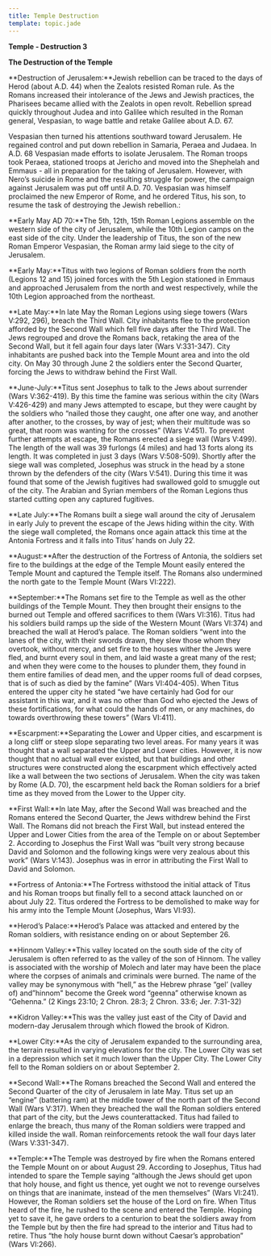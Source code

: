 ```yaml
---
title: Temple Destruction
template: topic.jade
---
```



**Temple - Destruction 3**

**The Destruction of the Temple**

**Destruction of Jerusalem:**Jewish rebellion can be traced to the days
of Herod (about A.D. 44) when the Zealots resisted Roman rule. As the
Romans increased their intolerance of the Jews and Jewish practices, the
Pharisees became allied with the Zealots in open revolt. Rebellion
spread quickly throughout Judea and into Galilee which resulted in the
Roman general, Vespasian, to wage battle and retake Galilee about A.D.
67.

Vespasian then turned his attentions southward toward Jerusalem. He
regained control and put down rebellion in Samaria, Peraea and Judaea.
In A.D. 68 Vespasian made efforts to isolate Jerusalem. The Roman troops
took Peraea, stationed troops at Jericho and moved into the Shephelah
and Emmaus - all in preparation for the taking of Jerusalem. However,
with Nero’s suicide in Rome and the resulting struggle for power, the
campaign against Jerusalem was put off until A.D. 70. Vespasian was
himself proclaimed the new Emperor of Rome, and he ordered Titus, his
son, to resume the task of destroying the Jewish rebellion.:

**Early May AD 70:**The 5th, 12th, 15th Roman Legions assemble on the
western side of the city of Jerusalem, while the 10th Legion camps on
the east side of the city. Under the leadership of Titus, the son of the
new Roman Emperor Vespasian, the Roman army laid siege to the city of
Jerusalem.

**Early May:**Titus with two legions of Roman soldiers from the north
(Legions 12 and 15) joined forces with the 5th Legion stationed in
Emmaus and approached Jerusalem from the north and west respectively,
while the 10th Legion approached from the northeast.

**Late May:**In late May the Roman Legions using siege towers (Wars
V:292, 296), breach the Third Wall. City inhabitants flee to the
protection afforded by the Second Wall which fell five days after the
Third Wall. The Jews regrouped and drove the Romans back, retaking the
area of the Second Wall, but it fell again four days later (Wars
V:331-347). City inhabitants are pushed back into the Temple Mount area
and into the old city. On May 30 through June 2 the soldiers enter the
Second Quarter, forcing the Jews to withdraw behind the First Wall.

**June-July:**Titus sent Josephus to talk to the Jews about surrender
(Wars V:362-419). By this time the famine was serious within the city
(Wars V:426-429) and many Jews attempted to escape, but they were caught
by the soldiers who “nailed those they caught, one after one way, and
another after another, to the crosses, by way of jest; when their
multitude was so great, that room was wanting for the crosses” (Wars
V:451). To prevent further attempts at escape, the Romans erected a
siege wall (Wars V:499). The length of the wall was 39 furlongs (4
miles) and had 13 forts along its length. It was completed in just 3
days (Wars V:508-509). Shortly after the siege wall was completed,
Josephus was struck in the head by a stone thrown by the defenders of
the city (Wars V:541). During this time it was found that some of the
Jewish fugitives had swallowed gold to smuggle out of the city. The
Arabian and Syrian members of the Roman Legions thus started cutting
open any captured fugitives.

**Late July:**The Romans built a siege wall around the city of Jerusalem
in early July to prevent the escape of the Jews hiding within the city.
With the siege wall completed, the Romans once again attack this time at
the Antonia Fortress and it falls into Titus’ hands on July 22.

**August:**After the destruction of the Fortress of Antonia, the
soldiers set fire to the buildings at the edge of the Temple Mount
easily entered the Temple Mount and captured the Temple itself. The
Romans also undermined the north gate to the Temple Mount (Wars VI:222).

**September:**The Romans set fire to the Temple as well as the other
buildings of the Temple Mount. They then brought their ensigns to the
burned out Temple and offered sacrifices to them (Wars VI:316). Titus
had his soldiers build ramps up the side of the Western Mount (Wars
VI:374) and breached the wall at Herod’s palace. The Roman soldiers
“went into the lanes of the city, with their swords drawn, they slew
those whom they overtook, without mercy, and set fire to the houses
wither the Jews were fled, and burnt every soul in them, and laid waste
a great many of the rest; and when they were come to the houses to
plunder them, they found in them entire families of dead men, and the
upper rooms full of dead corpses, that is of such as died by the famine”
(Wars VI:404-405). When Titus entered the upper city he stated “we have
certainly had God for our assistant in this war, and it was no other
than God who ejected the Jews of these fortifications, for what could
the hands of men, or any machines, do towards overthrowing these towers”
(Wars VI:411).

**Escarpment:**Separating the Lower and Upper cities, and escarpment is
a long cliff or steep slope separating two level areas. For many years
it was thought that a wall separated the Upper and Lower cities.
However, it is now thought that no actual wall ever existed, but that
buildings and other structures were constructed along the escarpment
which effectively acted like a wall between the two sections of
Jerusalem. When the city was taken by Rome (A.D. 70), the escarpment
held back the Roman soldiers for a brief time as they moved from the
Lower to the Upper city.

**First Wall:**In late May, after the Second Wall was breached and the
Romans entered the Second Quarter, the Jews withdrew behind the First
Wall. The Romans did not breach the First Wall, but instead entered the
Upper and Lower Cities from the area of the Temple on or about September
2. According to Josephus the First Wall was “built very strong because
David and Solomon and the following kings were very zealous about this
work” (Wars V:143). Josephus was in error in attributing the First Wall
to David and Solomon.

**Fortress of Antonia:**The Fortress withstood the initial attack of
Titus and his Roman troops but finally fell to a second attack launched
on or about July 22. Titus ordered the Fortress to be demolished to make
way for his army into the Temple Mount (Josephus, Wars VI:93).

**Herod’s Palace:**Herod’s Palace was attacked and entered by the Roman
soldiers, with resistance ending on or about September 26.

**Hinnom Valley:**This valley located on the south side of the city of
Jerusalem is often referred to as the valley of the son of Hinnom. The
valley is associated with the worship of Molech and later may have been
the place where the corpses of animals and criminals were burned. The
name of the valley may be synonymous with “hell,” as the Hebrew phrase
“gel’ (valley of) and”hinnom" become the Greek word “geenna” otherwise
known as “Gehenna.” (2 Kings 23:10; 2 Chron. 28:3; 2 Chron. 33:6; Jer.
7:31-32)

**Kidron Valley:**This was the valley just east of the City of David and
modern-day Jerusalem through which flowed the brook of Kidron.

**Lower City:**As the city of Jerusalem expanded to the surrounding
area, the terrain resulted in varying elevations for the city. The Lower
City was set in a depression which set it much lower than the Upper
City. The Lower City fell to the Roman soldiers on or about September 2.

**Second Wall:**The Romans breached the Second Wall and entered the
Second Quarter of the city of Jerusalem in late May. Titus set up an
“engine” (battering ram) at the middle tower of the north part of the
Second Wall (Wars V:317). When they breached the wall the Roman soldiers
entered that part of the city, but the Jews counterattacked. Titus had
failed to enlarge the breach, thus many of the Roman soldiers were
trapped and killed inside the wall. Roman reinforcements retook the wall
four days later (Wars V:331-347).

**Temple:**The Temple was destroyed by fire when the Romans entered the
Temple Mount on or about August 29. According to Josephus, Titus had
intended to spare the Temple saying “although the Jews should get upon
that holy house, and fight us thence, yet ought we not to revenge
ourselves on things that are inanimate, instead of the men themselves”
(Wars VI:241). However, the Roman soldiers set the house of the Lord on
fire. When Titus heard of the fire, he rushed to the scene and entered
the Temple. Hoping yet to save it, he gave orders to a centurion to beat
the soldiers away from the Temple but by then the fire had spread to the
interior and Titus had to retire. Thus “the holy house burnt down
without Caesar’s approbation” (Wars VI:266).

